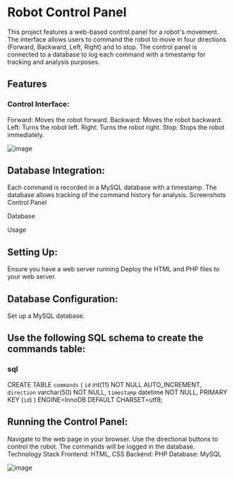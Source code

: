 # Robot Control Panel
This project features a web-based control panel for a robot's movement. The interface allows users to command the robot to move in four directions (Forward, Backward, Left, Right) and to stop. The control panel is connected to a database to log each command with a timestamp for tracking and analysis purposes.

## Features
### Control Interface:
Forward: Moves the robot forward.
Backward: Moves the robot backward.
Left: Turns the robot left.
Right: Turns the robot right.
Stop: Stops the robot immediately.

![image](https://github.com/user-attachments/assets/3f159d37-907a-44dc-b454-648cecb41b03)

## Database Integration:
Each command is recorded in a MySQL database with a timestamp.
The database allows tracking of the command history for analysis.
Screenshots
Control Panel

Database

Usage
## Setting Up:

Ensure you have a web server running 
Deploy the HTML and PHP files to your web server.

## Database Configuration:
Set up a MySQL database.

## Use the following SQL schema to create the commands table:

### sql

CREATE TABLE `commands` (
  `id` int(11) NOT NULL AUTO_INCREMENT,
  `direction` varchar(50) NOT NULL,
  `timestamp` datetime NOT NULL,
  PRIMARY KEY (`id`)
) ENGINE=InnoDB DEFAULT CHARSET=utf8;

## Running the Control Panel:

Navigate to the web page in your browser.
Use the directional buttons to control the robot.
The commands will be logged in the database.
Technology Stack
Frontend: HTML, CSS
Backend: PHP
Database: MySQL


![image](https://github.com/user-attachments/assets/8b4e4611-f72a-4c00-bb57-dfac171ff685)

